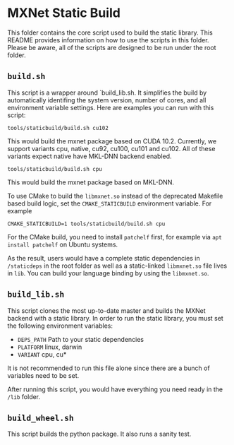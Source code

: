 <!--- Licensed to the Apache Software Foundation (ASF) under one -->
<!--- or more contributor license agreements.  See the NOTICE file -->
<!--- distributed with this work for additional information -->
<!--- regarding copyright ownership.  The ASF licenses this file -->
<!--- to you under the Apache License, Version 2.0 (the -->
<!--- "License"); you may not use this file except in compliance -->
<!--- with the License.  You may obtain a copy of the License at -->

<!---   http://www.apache.org/licenses/LICENSE-2.0 -->

<!--- Unless required by applicable law or agreed to in writing, -->
<!--- software distributed under the License is distributed on an -->
<!--- "AS IS" BASIS, WITHOUT WARRANTIES OR CONDITIONS OF ANY -->
<!--- KIND, either express or implied.  See the License for the -->
<!--- specific language governing permissions and limitations -->
<!--- under the License. -->

# MXNet Static Build

This folder contains the core script used to build the static library. This README provides information on how to use the scripts in this folder. Please be aware, all of the scripts are designed to be run under the root folder.

## `build.sh`
This script is a wrapper around `build_lib.sh. It simplifies the build by
automatically identifing the system version, number of cores, and all
environment variable settings. Here are examples you can run with this script:

```
tools/staticbuild/build.sh cu102
```
This would build the mxnet package based on CUDA 10.2. Currently, we support variants cpu, native, cu92, cu100, cu101 and cu102. All of these variants expect native have MKL-DNN backend enabled.

```
tools/staticbuild/build.sh cpu
```

This would build the mxnet package based on MKL-DNN.

To use CMake to build the `libmxnet.so` instead of the deprecated Makefile based
build logic, set the `CMAKE_STATICBUILD` environment variable. For example

```
CMAKE_STATICBUILD=1 tools/staticbuild/build.sh cpu
```

For the CMake build, you need to install `patchelf` first, for example via `apt
install patchelf` on Ubuntu systems.

As the result, users would have a complete static dependencies in `/staticdeps` in the root folder as well as a static-linked `libmxnet.so` file lives in `lib`. You can build your language binding by using the `libmxnet.so`.

## `build_lib.sh`
This script clones the most up-to-date master and builds the MXNet backend with a static library. In order to run the static library, you must set the following environment variables:

- `DEPS_PATH` Path to your static dependencies
- `PLATFORM` linux, darwin
- `VARIANT` cpu, cu*

It is not recommended to run this file alone since there are a bunch of variables need to be set.

After running this script, you would have everything you need ready in the `/lib` folder.

## `build_wheel.sh`
This script builds the python package. It also runs a sanity test.
